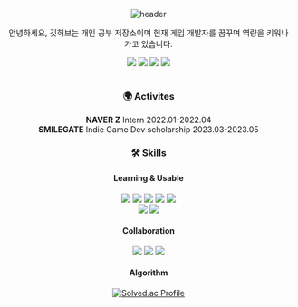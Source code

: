 <div align=center>
  
  ![header](https://capsule-render.vercel.app/api?type=waving&color=0:0BA8FF,100:C687FF&customColorList=0,2,2,5,30&text=Hi,%20I'm%20SeungHyun%20👋&fontColor=FFFFFF&animation=twinkling&fontSize=35&fontAlignY=40&fontAlign=50&height=250)

안녕하세요, 깃허브는 개인 공부 저장소이며 현재 게임 개발자를 꿈꾸며 역량을 키워나가고 있습니다.


<div align=center>
   <a href="https://velog.io/@strurao"><img src="https://img.shields.io/badge/Dev Blog%20-11B48A?style=flat-square&logo=Vimeo&logoColor=white&link=https://velog.io/@strurao"/></a>
  <a href="https://cooperative-ease-f50.notion.site/329b71fb7d9141c7bd94d092d72f6089?pvs=4"><img src="https://img.shields.io/badge/Notion (Profile)-000000?style=flat-square&logo=notion%2B%2B?&logoColor=white&link=https://cooperative-ease-f50.notion.site/329b71fb7d9141c7bd94d092d72f6089?pvs=4"/></a>
  <a href="https://www.youtube.com/@strurao"><img src="https://img.shields.io/badge/Youtube-FF0000?style=flat-square&logo=youtube&logoColor=white&link=https://www.youtube.com/@strurao"/></a>
  <img src="http://mazassumnida.wtf/api/mini/generate_badge?boj={strurao}"/></a>
</div>

  

#
### 🌍 Activites
<div align=center>

**NAVER Z** Intern 2022.01-2022.04
 <br>
**SMILEGATE** Indie Game Dev scholarship 2023.03-2023.05
</div>

### 🛠 Skills
#### Learning & Usable
<div align=center>
  <img src="https://img.shields.io/badge/c++-00599C?style=flat-square&logo=c%2B%2B&logoColor=white">
  <img src="https://img.shields.io/badge/-c%23-000000?style=flat-square&logo=Csharp&logoColor=white">
  <img src="https://img.shields.io/badge/typescript-3178C6?style=flat-square&logo=typescript&logoColor=white">
  <img src="https://img.shields.io/badge/python-3776AB?style=flat-square&logo=python&logoColor=white"> 
  <img src="https://img.shields.io/badge/rust-000000?style=flat-square&logo=rust&logoColor=white">
 <br>
  <img src="https://img.shields.io/badge/unreal engine-0E1128?style=flat-square&logo=unreal engine&logoColor=white">
  <img src="https://img.shields.io/badge/unity-002244?style=flat-square&logo=unity&logoColor=white">
  <br>
</div>

#### Collaboration
<div align=center>
  <img src="https://img.shields.io/badge/slack-4A154B?style=flat-square&logo=slack&logoColor=white">
  <img src="https://img.shields.io/badge/github-181717?style=flat-square&logo=github&logoColor=white">
  <img src="https://img.shields.io/badge/git-F05032?style=flat-square&logo=git&logoColor=white">
  <br>

#### Algorithm
[![Solved.ac Profile](http://mazassumnida.wtf/api/generate_badge?boj=strurao)](https://solved.ac/strurao)

</div>
